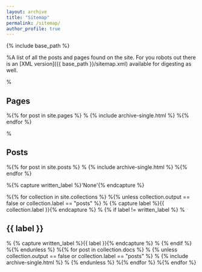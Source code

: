```yaml
---
layout: archive
title: "Sitemap"
permalink: /sitemap/
author_profile: true
---
```


{% include base_path %}

%A list of all the posts and pages found on the site. For you robots out there is an [XML version]({{ base_path }}/sitemap.xml) available for digesting as well.

%<h2>Pages</h2>
%{% for post in site.pages %}
%  {% include archive-single.html %}
%{% endfor %}

%<h2>Posts</h2>
%{% for post in site.posts %}
%  {% include archive-single.html %}
%{% endfor %}

%{% capture written_label %}'None'{% endcapture %}

%{% for collection in site.collections %}
%{% unless collection.output == false or collection.label == "posts" %}
%  {% capture label %}{{ collection.label }}{% endcapture %}
%  {% if label != written_label %}
%  <h2>{{ label }}</h2>
%  {% capture written_label %}{{ label }}{% endcapture %}
%  {% endif %}
%{% endunless %}
%{% for post in collection.docs %}
%  {% unless collection.output == false or collection.label == "posts" %}
%  {% include archive-single.html %}
% {% endunless %}
%{% endfor %}
%{% endfor %}
